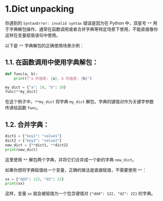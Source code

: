 # 1.Dict unpacking

你遇到的 `SyntaxError: invalid syntax` 错误是因为在 Python 中，双星号 `**` 用于字典解包操作，通常在函数调用或者合并字典等特定场景下使用，不能直接像你这样在变量赋值语句中使用。

以下是 `**` 字典解包的正确使用场景示例：

## 1.1. **在函数调用中使用字典解包**：
```python
def func(a, b):
    print(f"a 的值是: {a}, b 的值是: {b}")

my_dict = {"a": 10, "b": 20}
func(**my_dict)
```
在这个例子中，`**my_dict` 将字典 `my_dict` 解包，字典的键值对作为关键字参数传递给函数 `func`。

## 1.2. **合并字典**：
```python
dict1 = {"key1": "value1"}
dict2 = {"key2": "value2"}
new_dict = {**dict1, **dict2}
print(new_dict)
```
这里使用 `**` 解包两个字典，并将它们合并成一个新的字典 `new_dict`。

如果你想将字典赋值给一个变量，正确的做法是直接赋值，不需要使用 `**`：
```python
xx = {"ddd": 122, "d2": 22}
print(xx)
```
这样，变量 `xx` 就会被赋值为一个包含键值对 `{"ddd": 122, "d2": 22}` 的字典。 